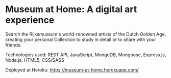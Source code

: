 # Museum at Home: A digital art experience

Search the Rijksmuseum's world-renowned artists of the Dutch Golden Age, creating your personal Collection to study in detail or to share with your friends.

Technologies used: REST API, JavaScript, MongoDB, Mongoose, Express.js, Node.js, HTML5, CSS/SASS 

Deployed at Heroku: https://museum-at-home.herokuapp.com/
